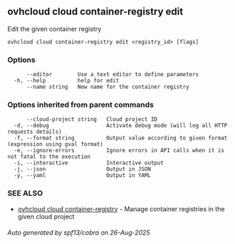 ## ovhcloud cloud container-registry edit

Edit the given container registry

```
ovhcloud cloud container-registry edit <registry_id> [flags]
```

### Options

```
      --editor        Use a text editor to define parameters
  -h, --help          help for edit
      --name string   New name for the container registry
```

### Options inherited from parent commands

```
      --cloud-project string   Cloud project ID
  -d, --debug                  Activate debug mode (will log all HTTP requests details)
  -f, --format string          Output value according to given format (expression using gval format)
  -e, --ignore-errors          Ignore errors in API calls when it is not fatal to the execution
  -i, --interactive            Interactive output
  -j, --json                   Output in JSON
  -y, --yaml                   Output in YAML
```

### SEE ALSO

* [ovhcloud cloud container-registry](ovhcloud_cloud_container-registry.md)	 - Manage container registries in the given cloud project

###### Auto generated by spf13/cobra on 26-Aug-2025
